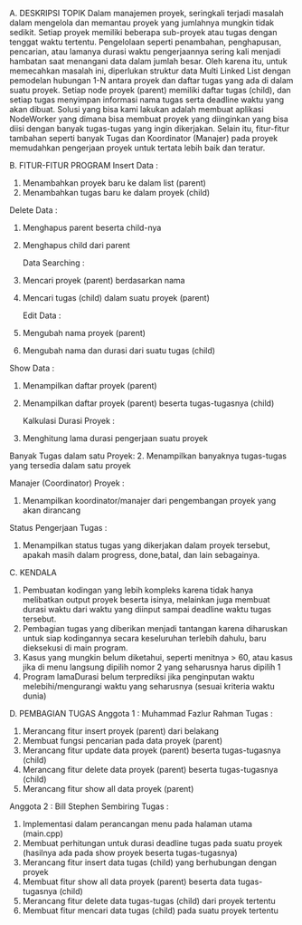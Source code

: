 A. DESKRIPSI TOPIK 
Dalam manajemen proyek, seringkali terjadi masalah dalam mengelola dan memantau proyek yang jumlahnya mungkin tidak sedikit. Setiap proyek memiliki beberapa sub-proyek atau tugas dengan tenggat waktu tertentu. Pengelolaan seperti penambahan, penghapusan, pencarian, atau lamanya durasi waktu pengerjaannya sering kali menjadi hambatan saat menangani data dalam jumlah besar.
Oleh karena itu, untuk memecahkan masalah ini, diperlukan struktur data Multi Linked List dengan pemodelan hubungan 1-N antara proyek dan daftar tugas yang ada di dalam suatu proyek. Setiap node proyek (parent) memiliki daftar tugas (child), dan setiap tugas menyimpan informasi nama tugas serta deadline waktu yang akan dibuat. Solusi yang bisa kami lakukan adalah membuat aplikasi NodeWorker yang dimana bisa membuat proyek yang diinginkan yang bisa diisi dengan banyak tugas-tugas yang ingin dikerjakan. Selain itu, fitur-fitur tambahan seperti banyak Tugas dan Koordinator (Manajer) pada proyek memudahkan pengerjaan proyek untuk tertata lebih baik dan teratur.

B. FITUR-FITUR PROGRAM 
Insert Data : 
1. Menambahkan proyek baru ke dalam list (parent)
2. Menambahkan tugas baru ke dalam proyek (child)

Delete Data : 
1. Menghapus parent beserta child-nya
2. Menghapus child dari parent

	Data Searching :
1. Mencari proyek (parent) berdasarkan nama
2. Mencari tugas (child) dalam suatu proyek (parent)

	Edit Data : 
1. Mengubah nama proyek (parent)
2. Mengubah nama dan durasi dari suatu tugas (child)

Show Data : 
1. Menampilkan daftar proyek (parent)
2. Menampilkan daftar proyek (parent) beserta tugas-tugasnya (child) 

	Kalkulasi Durasi Proyek : 
1. Menghitung lama durasi pengerjaan suatu proyek
 
Banyak Tugas dalam satu Proyek: 
2. Menampilkan banyaknya tugas-tugas yang tersedia dalam satu proyek

Manajer (Coordinator) Proyek : 
1. Menampilkan koordinator/manajer dari pengembangan proyek yang akan dirancang

Status Pengerjaan Tugas : 
1. Menampilkan status tugas yang dikerjakan dalam proyek tersebut, apakah masih dalam progress, done,batal, dan lain sebagainya.

C.  KENDALA  
1. Pembuatan kodingan yang lebih kompleks karena tidak hanya melibatkan output proyek beserta isinya, melainkan juga membuat durasi waktu dari waktu yang diinput sampai deadline waktu tugas tersebut.
2. Pembagian tugas yang diberikan menjadi tantangan karena diharuskan untuk siap kodingannya secara keseluruhan terlebih dahulu, baru dieksekusi di main program.
3. Kasus yang mungkin belum diketahui, seperti menitnya > 60, atau kasus jika di menu langsung dipilih nomor 2 yang seharusnya harus dipilih 1
4. Program lamaDurasi belum terprediksi jika penginputan waktu melebihi/mengurangi waktu yang seharusnya (sesuai kriteria waktu dunia)

D. PEMBAGIAN TUGAS 
Anggota 1 : Muhammad Fazlur Rahman
Tugas : 
1. Merancang fitur insert proyek (parent) dari belakang 
2. Membuat fungsi pencarian pada data proyek (parent) 
3. Merancang fitur update data proyek (parent) beserta tugas-tugasnya (child) 
4. Merancang fitur delete data proyek (parent) beserta tugas-tugasnya (child) 
5. Merancang fitur show all data proyek (parent) 

Anggota 2 : Bill Stephen Sembiring
Tugas : 
1. Implementasi dalam perancangan menu pada halaman utama (main.cpp) 
2. Membuat perhitungan untuk durasi deadline tugas pada suatu proyek (hasilnya ada pada show proyek beserta tugas-tugasnya) 
3. Merancang fitur insert data tugas (child) yang berhubungan dengan proyek 
4. Membuat fitur show all data proyek (parent) beserta data tugas-tugasnya (child) 
5. Merancang fitur delete data tugas-tugas (child) dari proyek tertentu 
6. Membuat fitur mencari data tugas (child) pada suatu proyek tertentu 



